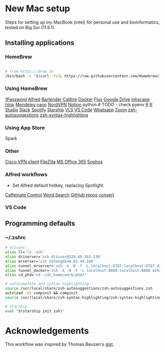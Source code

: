 # New Mac setup

Steps for setting up my MacBook (intel) for personal use and bioinformatics, tested on Big Sur (11.6.1). 

## Installing applications

### HomeBrew

```bash

# from https://brew.sh
/bin/bash -c "$(curl -fsSL https://raw.githubusercontent.com/Homebrew/install/HEAD/install.sh)"

```

### Using HomeBrew

[1Password](https://formulae.brew.sh/cask/1password#default)
[Alfred](https://formulae.brew.sh/cask/alfred#default)
[Bartender](https://formulae.brew.sh/cask/bartender#default)
[Calibre](https://formulae.brew.sh/cask/calibre#default)
[Docker](https://formulae.brew.sh/cask/docker#default)
[Flux](https://formulae.brew.sh/cask/flux#default)
[Google Drive](https://formulae.brew.sh/cask/google-drive#default)
[Inkscape](https://formulae.brew.sh/cask/inkscape#default)
[htop](https://formulae.brew.sh/formula/htop#default)
[Mendeley](https://formulae.brew.sh/cask/mendeley#default)
[nano](https://www.nano-editor.org)
[NordVPN](https://formulae.brew.sh/cask/nordvpn#default)
[Notion](https://formulae.brew.sh/cask/notion#default)
python # TODO - check pyenv
[R](https://formulae.brew.sh/formula/r#default)
[R Studio](https://formulae.brew.sh/cask/rstudio#default)
[Slack](https://formulae.brew.sh/cask/slack#default)
[Spotify](https://formulae.brew.sh/cask/spotify#default)
[Starship](https://formulae.brew.sh/formula/starship#default)
[VLS](https://formulae.brew.sh/cask/vlc#default)
[VS Code](https://formulae.brew.sh/cask/visual-studio-code#default)
[Whatsapp](https://formulae.brew.sh/cask/whatsapp#default)
[Zoom](https://formulae.brew.sh/cask/zoom#default)
[zsh-autosuggestions](https://formulae.brew.sh/formula/zsh-autosuggestions#default)
[zsh-syntax-highlighting](https://formulae.brew.sh/formula/zsh-syntax-highlighting#default)

### Using App Store

Spark

### Other

[Cisco VPN client](https://www.ucl.ac.uk/isd/how-to/connecting-to-ucl-vpn-macos-11big-sur)
[FileZilla](https://filezilla-project.org/download.php?type=client)
[MS Office 365](https://www.office.com/)
[Sophos](https://www.ucl.ac.uk/isd/how-to/how-to-install-sophos-for-mac)

### Alfred workflows

- Set Alfred default hotkey, replacing Spotlight. 

[Caffeinate Control](http://www.packal.org/workflow/caffeinate-control)
[Word Search](https://www.packal.org/workflow/word-search)
[GitHub repos](http://www.packal.org/workflow/github-repos)
[convert](https://github.com/deanishe/alfred-convert)

### VS Code

## Programming defaults 

### ~/.zshrc

```bash
# aliases
alias ll='ls -alh'
alias driserver='ssh driuser@128.40.163.130'
alias mrserver='ssh dzhang@144.82.49.248'
alias tunnel_mrserver='ssh -X -N -f -L localhost:8787:localhost:8787 dzhang@144.82.49.248'
alias tunnel_docker='ssh -X -N -f -L localhost:8888:localhost:8888 dzhang@144.82.49.248'
alias cd_phd='cd ~/dz_home/work/phd/'

# autocomplete and syntax highlighting
source /usr/local/share/zsh-autosuggestions/zsh-autosuggestions.zsh
autoload -Uz compinit && compinit
source /usr/local/share/zsh-syntax-highlighting/zsh-syntax-highlighting.zsh

# starship
eval "$(starship init zsh)"
```


# Acknowledgements

This workflow was inspired by Thomas Beuzen's [gist](https://gist.github.com/TomasBeuzen/31e934a6ee2f1ab06c7e477478ceeb97). 

